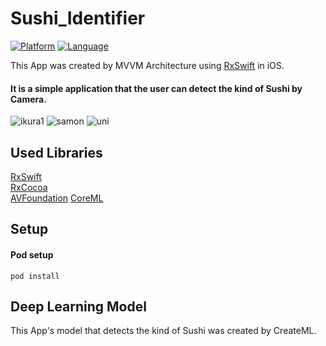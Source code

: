 Sushi_Identifier
========================

[![Platform](http://img.shields.io/badge/platform-ios-blue.svg?style=flat
)](https://developer.apple.com/iphone/index.action)
[![Language](http://img.shields.io/badge/language-swift-brightgreen.svg?style=flat
)](https://developer.apple.com/swift)


This App was created by MVVM Architecture using [RxSwift](https://github.com/ReactiveX/RxSwift) in iOS.

#### It is a simple application that the user can detect the kind of Sushi by Camera.
![ikura1](https://user-images.githubusercontent.com/41050625/72264387-03650800-365e-11ea-8688-8ddb936b6786.gif)
![samon](https://user-images.githubusercontent.com/41050625/72264494-2f808900-365e-11ea-87b2-1e292a94c002.gif)
![uni](https://user-images.githubusercontent.com/41050625/72264579-4f17b180-365e-11ea-8f13-3d48a076bd05.gif)

## Used Libraries
[RxSwift](https://github.com/ReactiveX/RxSwift)  
[RxCocoa](https://github.com/ReactiveX/RxSwift/tree/master/RxCocoa)  
[AVFoundation](https://developer.apple.com/documentation/avfoundation)
[CoreML](https://github.com/apple/coremltools)

## Setup
#### Pod setup
```
pod install
```

## Deep Learning Model
This App's model that detects the kind of Sushi was created by CreateML.
